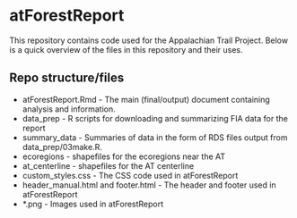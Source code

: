 # atForestReport

This repository contains code used for the Appalachian Trail Project. Below is a quick overview of the files in this repository and their uses.

## Repo structure/files

* atForestReport.Rmd - The main (final/output) document containing analysis and information.
* data_prep - R scripts for downloading and summarizing FIA data for the report
* summary_data - Summaries of data in the form of RDS files output from data_prep/03make.R.
* ecoregions - shapefiles for the ecoregions near the AT 
* at_centerline - shapefiles for the AT centerline
* custom_styles.css - The CSS code used in atForestReport
* header_manual.html and footer.html - The header and footer used in atForestReport
* *.png - Images used in atForestReport
              
    

            
